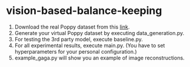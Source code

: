 # vision-based-balance-keeping

1. Download the real Poppy dataset from this [link](https://drive.google.com/file/d/1gnMWdRNPNHEHCsTN40nOruPfZXFxTSHg/view?usp=drive_link).
2. Generate your virtual Poppy dataset by executing data_generation.py.
3. For testing the 3rd party model, execute baseline.py.
4. For all experimental results, execute main.py. (You have to set hyperparameters for your personal configuration.)
5. example_gaga.py will show you an example of image reconstructions.
